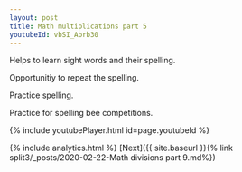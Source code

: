 ```yaml
---
layout: post
title: Math multiplications part 5
youtubeId: vbSI_Abrb30
---
```

 
 
Helps to learn sight words and their spelling.

Opportunitiy to repeat the spelling. 

Practice spelling. 
 
Practice for spelling bee competitions. 
 
{% include youtubePlayer.html id=page.youtubeId %}
 
 
{% include analytics.html %} 
[Next]({{ site.baseurl }}{% link  split3/_posts/2020-02-22-Math divisions part 9.md%})
 
